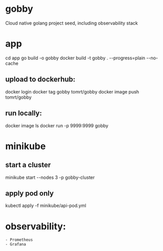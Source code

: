 # gobby
Cloud native golang project seed, including observability stack

# app
cd app
go build -o gobby
docker build -t gobby . --progress=plain --no-cache
## upload to dockerhub:
docker login
docker tag gobby tomrt/gobby
docker image push tomrt/gobby
## run locally:
docker image ls
docker run -p 9999:9999 gobby

# minikube
## start a cluster
minikube start --nodes 3 -p gobby-cluster
## apply pod only
kubectl apply -f minikube/api-pod.yml

# observability:
    - Prometheus
    - Grafana

